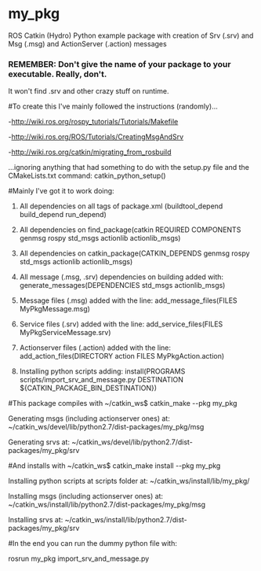 my_pkg
======

ROS Catkin (Hydro) Python example package with creation of Srv (.srv) and Msg (.msg) and ActionServer (.action) messages


### REMEMBER: Don't give the name of your package to your executable. Really, don't.
It won't find .srv and other crazy stuff on runtime.

#To create this I've mainly followed the instructions (randomly)...

-http://wiki.ros.org/rospy_tutorials/Tutorials/Makefile

-http://wiki.ros.org/ROS/Tutorials/CreatingMsgAndSrv

-http://wiki.ros.org/catkin/migrating_from_rosbuild

...ignoring anything that had something to do with the setup.py file and the CMakeLists.txt command: catkin_python_setup()



#Mainly I've got it to work doing:

1. All dependencies on all tags of package.xml (buildtool_depend build_depend run_depend)

2. All dependencies on find_package(catkin REQUIRED COMPONENTS genmsg rospy std_msgs actionlib actionlib_msgs)

3. All dependencies on catkin_package(CATKIN_DEPENDS genmsg rospy std_msgs actionlib actionlib_msgs)

4. All message (.msg, .srv) dependencies on building added with: generate_messages(DEPENDENCIES std_msgs actionlib_msgs)

5. Message files (.msg) added with the line:  add_message_files(FILES MyPkgMessage.msg)

6. Service files (.srv) added with the line:  add_service_files(FILES MyPkgServiceMessage.srv)

7. Actionserver files (.action) added with the line: add_action_files(DIRECTORY action FILES MyPkgAction.action)

8. Installing python scripts adding:  install(PROGRAMS scripts/import_srv_and_message.py DESTINATION ${CATKIN_PACKAGE_BIN_DESTINATION})




#This package compiles with
~/catkin_ws$ catkin_make --pkg my_pkg

 Generating msgs (including actionserver ones) at:
 ~/catkin_ws/devel/lib/python2.7/dist-packages/my_pkg/msg

 Generating srvs at:
 ~/catkin_ws/devel/lib/python2.7/dist-packages/my_pkg/srv



#And installs with
~/catkin_ws$ catkin_make install --pkg my_pkg

 Installing python scripts at scripts folder at:
   ~/catkin_ws/install/lib/my_pkg/

 Installing msgs (including actionserver ones) at:
   ~/catkin_ws/install/lib/python2.7/dist-packages/my_pkg/msg
 
 Installing srvs at:
   ~/catkin_ws/install/lib/python2.7/dist-packages/my_pkg/srv
 

#In the end you can run the dummy python file with:

rosrun my_pkg import_srv_and_message.py
